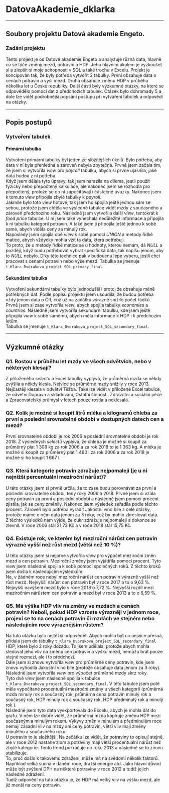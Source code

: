 # DatovaAkademie_dklarka

---

## Soubory projektu Datová akademie Engeto.

### Zadání projektu
Tento projekt je od Datové akademie Engeto a analyzuje různá data, hlavně co se týče změny mezd, potravin a HDP. Jeho hlavním úkolem je vyzkoušet si a zlepšit si moje schopnosti v SQL a také trochu v Excelu. Projekt je koncipován tak, že byly potřeba vytvořit 2 tabulky. První obsahuje data o cenách potravin a výši mezd. Druhá obsahuje změnu HDP v průběhu několika let u České republiky. Další částí byly výzkumné otázky, na které se odpovědělo pomocí dat z předchozích tabulek. Otázek bylo dohromady 5 a dole lze vidět podrobnější popsání postupu při vytváření tabulek a odpovědí na otázky.

---

## Popis postupů

### Vytvoření tabulek

#### Primární tabulka
Vytvoření primární tabulky byl jeden ze složitějších úkolů. Bylo potřeba, aby data v ní byla přehledná a zároveň nebyla zbytečná. Prvně jsem začala tím, že jsem si vytvořila *view* pro *payroll* tabulku, abych si prvně ujasnila, jaké data budou z ní potřeba.  
Když jsem dělala tyto úpravy, tak jsem narazila na dilema, jestli použít fyzický nebo přepočtený kalkulace, ale nakonec jsem se rozhodla pro přepočtený, protože se do ní započítávají i částečné úvazky. Nakonec jsem k tomuto *view* připojila zbylé tabulky k *payroll*.  
Jakmile bylo toto *view* hotové, tak jsem ho spojila ještě jednou sám se sebou, protože jsem chtěla ve výsledné tabulce vidět mzdy z současného a zároveň předchozího roku. Následně jsem vytvořila další *view*, tentokrát k *food price* tabulce. U ní jsem také vynechala nedůležité informace a připojila k ní tabulku kategorií potravin. A také jsem ji připojila ještě jednou k sobě samé, abych viděla ceny za minulý rok.  
Naposledy jsem spojila obě *view* k sobě pomocí *UNION* a metody řídké matice, abych vždycky mohla vzít ta data, která potřebuji.  
To proto, že u metody řídké matice se u hodnoty, kterou nemám, dá *NULL* a později, když budu potřebovat vybrat specifická data, tak napíšu jenom, aby to *NULL* nebylo. Díky této technice pak v budoucnu lépe vyberu, jestli chci pracovat s cenami potravin nebo výše mezd. 
Tabulka se jmenuje `t_Klara_Dvorakova_project_SQL_primary_final`.

#### Sekundární tabulka
Vytvoření sekundární tabulky bylo jednodušší i proto, že obsahuje méně potřebných dat. Podle popisu projektu jsem usoudila, že budou potřeba vždy jenom data o ČR, což už na začátku výrazně snížilo počet řádků. Prvně jsem si zase vytvořila *view*, abych spojila tabulky *economies* a *countries*. Následně jsem vytvořila sekundární tabulku, kde jsem ještě připojila *view* k sobě samému, abych měla informace k HDP i k předchozím letům.  
Tabulka se jmenuje `t_Klara_Dvorakova_project_SQL_secondary_final`.

---

## Výzkumné otázky

### Q1. Rostou v průběhu let mzdy ve všech odvětvích, nebo v některých klesají?
Z přiloženého *selectu* a Excel tabulky vyplývá, že průměrná mzda se někdy zvýšila a někdy klesla. Nejvíce se průměrné mzdy snížily v roce 2013. Nejčastěji klesala v odvětví Těžba. Také lze vidět v přiložené Excel tabulce, že odvětví Doprava a skladování, Ostatní činnosti, Zdravotní a sociální péče a Zpracovatelský průmysl v letech pouze rostla a neklesala.

### Q2. Kolik je možné si koupit litrů mléka a kilogramů chleba za první a poslední srovnatelné období v dostupných datech cen a mezd?
První srovnatelné období je rok 2006 a poslední srovnatelné období je rok 2018. Z výsledných *selectů* vyplývá, že chleba je možné si koupit za průměrný plat 1 308 kg za rok 2006 a za rok 2018 to je 1 363 kg. A mléka je možné si koupit za průměrný plat 1 460 l za rok 2006 a za rok 2018 je možné si ho koupit 1 667 l.

### Q3. Která kategorie potravin zdražuje nejpomaleji (je u ní nejnižší percentuální meziroční nárůst)?
U této otázky jsem si prvně určila, že to zase budu porovnávat za první a poslední srovnatelné období, tedy roky 2006 a 2018. Prvně jsem si vzala ceny potravin za první a poslední období a následně jsem pomocí procent zjistila, jak se ceny změnily. Nakonec jsem výsledek seřadila podle těchto procent. Zároveň bylo potřeba vyřadit Jakostní víno bílé z celé otázky, protože máme o něm data jenom za 3 roky, což by mohlo zkreslovat data.  
Z těchto výsledků nám výjde, že cukr zdražuje nejpomaleji a dokonce se zlevnil. V roce 2006 stál 21,73 Kč a v roce 2018 stál 15,75 Kč.

### Q4. Existuje rok, ve kterém byl meziroční nárůst cen potravin výrazně vyšší než růst mezd (větší než 10 %)?
U této otázky jsem si nejprve vytvořila *view* pro výpočet meziroční změn mezd a cen potravin. Meziroční změny jsem vyjádřila pomocí procent. Tyto view jsem následně spojila k sobě pomocí společných roků. Z těchto kroků jsem došla k následujícím výsledkům:  
Ne, v žádném roce nebyl meziroční nárůst cen potravin výrazně vyšší než růst mezd. Nejvyšší nárůst cen potravin byl v roce 2017 a to o 9,63 %. Nejvyšší navýšení mezd bylo v roce 2018 o 7,72 %. Nejvyšší rozdíl mezi meziročním nárůstem cen potravin a mezd byl v roce 2013 a to o 6,59 %.

### Q5. Má výška HDP vliv na změny ve mzdách a cenách potravin? Neboli, pokud HDP vzroste výrazněji v jednom roce, projeví se to na cenách potravin či mzdách ve stejném nebo následujícím roce výraznějším růstem?
Na tuto otázku bylo nejtěžší odpovědět. Abych mohla být co nejvíce přesná, přidala jsem do tabulky `t_Klara_Dvorakova_project_SQL_secondary_final` HDP, které bylo 2 roky dozadu. To jsem udělala, protože abych mohla sledovat jeho vliv na změnu cen potravin a výšku mezd, nemůžu brát pouze stejné rozmezí, ale i to předchozí.  
Dále jsem si znovu vytvořila *view* pro průměrné ceny potravin, kde jsem znovu vyhodila Jakostní víno bílé (protože obsahuje data jenom za 3 roky). Následně jsem vytvořila *view* pro výpočet průměrné mzdy skrz roky.  
Tyto dvě *view* jsem následně spojila k tabulce `t_Klara_Dvorakova_project_SQL_secondary_final`. V této tabulce jsem poté měla vypočítané procentuální meziroční změny u všech kategorií (průměrná mzda minulý rok a současný rok, průměrná cena potravin minulý rok a současný rok, HDP minulý rok a současný rok, HDP předminulý rok a minulý rok ).  
Následně jsem tyto data vyexportovala do Excelu, abych je mohla dát do grafu. V něm lze dobře vidět, že průměrná mzda kopíruje změnu HDP mezi současným a minulým rokem. Výkyvy změn v minulém a předminulém roce nemají zásadní vliv na mzdy ani ceny potravin, větší vliv mají změny minulého a současného roku.  
U potravin to je složitější. Na začátku lze vidět, že potraviny to opisují stejně, ale v roce 2012 nastane zlom a potraviny mají větší procentuální nárůst než zbylé kategorie. Tento trend pokračuje do roku 2013 a následně se to znovu stabilizuje.  
To, proč došlo k takovému zdražení, může mít na svědomí několik faktorů. Například velká sucha v daném roce, dražší energie atd. Jako hlavní důvod může být zvýšení DPH na některé potraviny v roce 2012 a tudíž jejich následné zdražení.  
Tudíž odpovědí na tuto otázku je, že HDP má velký vliv na výšku mezd, ale již menší na ceny potravin.
